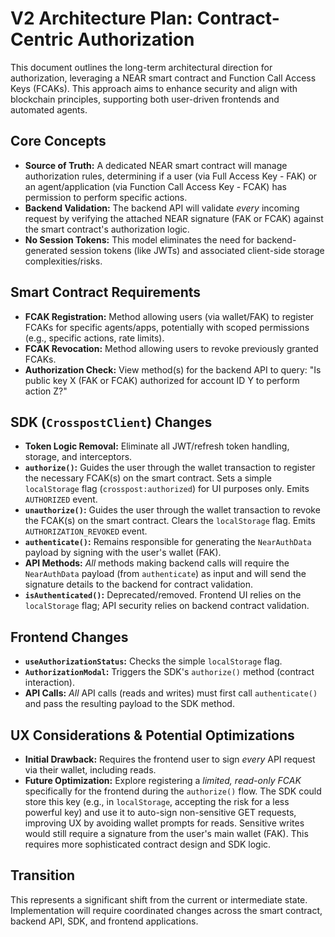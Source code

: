 # V2 Architecture Plan: Contract-Centric Authorization

This document outlines the long-term architectural direction for authorization, leveraging a NEAR smart contract and Function Call Access Keys (FCAKs). This approach aims to enhance security and align with blockchain principles, supporting both user-driven frontends and automated agents.

## Core Concepts

- **Source of Truth:** A dedicated NEAR smart contract will manage authorization rules, determining if a user (via Full Access Key - FAK) or an agent/application (via Function Call Access Key - FCAK) has permission to perform specific actions.
- **Backend Validation:** The backend API will validate _every_ incoming request by verifying the attached NEAR signature (FAK or FCAK) against the smart contract's authorization logic.
- **No Session Tokens:** This model eliminates the need for backend-generated session tokens (like JWTs) and associated client-side storage complexities/risks.

## Smart Contract Requirements

- **FCAK Registration:** Method allowing users (via wallet/FAK) to register FCAKs for specific agents/apps, potentially with scoped permissions (e.g., specific actions, rate limits).
- **FCAK Revocation:** Method allowing users to revoke previously granted FCAKs.
- **Authorization Check:** View method(s) for the backend API to query: "Is public key X (FAK or FCAK) authorized for account ID Y to perform action Z?"

## SDK (`CrosspostClient`) Changes

- **Token Logic Removal:** Eliminate all JWT/refresh token handling, storage, and interceptors.
- **`authorize()`:** Guides the user through the wallet transaction to register the necessary FCAK(s) on the smart contract. Sets a simple `localStorage` flag (`crosspost:authorized`) for UI purposes only. Emits `AUTHORIZED` event.
- **`unauthorize()`:** Guides the user through the wallet transaction to revoke the FCAK(s) on the smart contract. Clears the `localStorage` flag. Emits `AUTHORIZATION_REVOKED` event.
- **`authenticate()`:** Remains responsible for generating the `NearAuthData` payload by signing with the user's wallet (FAK).
- **API Methods:** _All_ methods making backend calls will require the `NearAuthData` payload (from `authenticate`) as input and will send the signature details to the backend for contract validation.
- **`isAuthenticated()`:** Deprecated/removed. Frontend UI relies on the `localStorage` flag; API security relies on backend contract validation.

## Frontend Changes

- **`useAuthorizationStatus`:** Checks the simple `localStorage` flag.
- **`AuthorizationModal`:** Triggers the SDK's `authorize()` method (contract interaction).
- **API Calls:** _All_ API calls (reads and writes) must first call `authenticate()` and pass the resulting payload to the SDK method.

## UX Considerations & Potential Optimizations

- **Initial Drawback:** Requires the frontend user to sign _every_ API request via their wallet, including reads.
- **Future Optimization:** Explore registering a _limited, read-only FCAK_ specifically for the frontend during the `authorize()` flow. The SDK could store this key (e.g., in `localStorage`, accepting the risk for a less powerful key) and use it to auto-sign non-sensitive GET requests, improving UX by avoiding wallet prompts for reads. Sensitive writes would still require a signature from the user's main wallet (FAK). This requires more sophisticated contract design and SDK logic.

## Transition

This represents a significant shift from the current or intermediate state. Implementation will require coordinated changes across the smart contract, backend API, SDK, and frontend applications.
